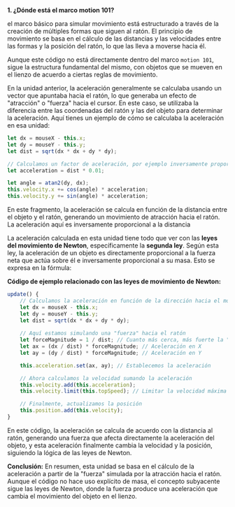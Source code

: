 **1. ¿Dónde está el marco motion 101?**

el marco básico para simular movimiento está estructurado a través de la creación de múltiples formas que siguen al ratón. El principio de movimiento se basa en el cálculo de las distancias y las velocidades entre las formas y la posición del ratón, lo que las lleva a moverse hacia él.

Aunque este código no está directamente dentro del marco `motion 101`, sigue la estructura fundamental del mismo, con objetos que se mueven en el lienzo de acuerdo a ciertas reglas de movimiento.


En la unidad anterior, la aceleración generalmente se calculaba usando un vector que apuntaba hacia el ratón, lo que generaba un efecto de "atracción" o "fuerza" hacia el cursor. En este caso, se utilizaba la diferencia entre las coordenadas del ratón y las del objeto para determinar la aceleración. Aquí tienes un ejemplo de cómo se calculaba la aceleración en esa unidad:

```javascript
let dx = mouseX - this.x;
let dy = mouseY - this.y;
let dist = sqrt(dx * dx + dy * dy);

// Calculamos un factor de aceleración, por ejemplo inversamente proporcional a la distancia
let acceleration = dist * 0.01;

let angle = atan2(dy, dx);
this.velocity.x += cos(angle) * acceleration;
this.velocity.y += sin(angle) * acceleration;
```

En este fragmento, la aceleración se calcula en función de la distancia entre el objeto y el ratón, generando un movimiento de atracción hacia el ratón. La aceleración aquí es inversamente proporcional a la distancia


La aceleración calculada en esta unidad tiene todo que ver con las **leyes del movimiento de Newton**, específicamente la **segunda ley**. Según esta ley, la aceleración de un objeto es directamente proporcional a la fuerza neta que actúa sobre él e inversamente proporcional a su masa. Esto se expresa en la fórmula:

**Código de ejemplo relacionado con las leyes de movimiento de Newton:**


```javascript
update() {
    // Calculamos la aceleración en función de la dirección hacia el mouse
    let dx = mouseX - this.x;
    let dy = mouseY - this.y;
    let dist = sqrt(dx * dx + dy * dy);
    
    // Aquí estamos simulando una "fuerza" hacia el ratón
    let forceMagnitude = 1 / dist; // Cuanto más cerca, más fuerte la "fuerza"
    let ax = (dx / dist) * forceMagnitude; // Aceleración en X
    let ay = (dy / dist) * forceMagnitude; // Aceleración en Y

    this.acceleration.set(ax, ay); // Establecemos la aceleración

    // Ahora calculamos la velocidad sumando la aceleración
    this.velocity.add(this.acceleration);
    this.velocity.limit(this.topSpeed); // Limitar la velocidad máxima

    // Finalmente, actualizamos la posición
    this.position.add(this.velocity);
}
```

En este código, la aceleración se calcula de acuerdo con la distancia al ratón, generando una fuerza que afecta directamente la aceleración del objeto, y esta aceleración finalmente cambia la velocidad y la posición, siguiendo la lógica de las leyes de Newton.

**Conclusión:**
En resumen, esta unidad se basa en el cálculo de la aceleración a partir de la "fuerza" simulada por la atracción hacia el ratón. Aunque el código no hace uso explícito de masa, el concepto subyacente sigue las leyes de Newton, donde la fuerza produce una aceleración que cambia el movimiento del objeto en el lienzo.
